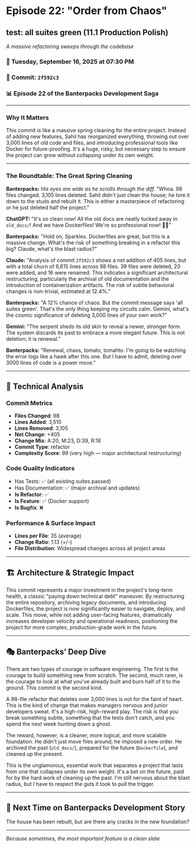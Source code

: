 # Episode 22: "Order from Chaos"

## test: all suites green (11.1 Production Polish)
*A massive refactoring sweeps through the codebase*

### 📅 Tuesday, September 16, 2025 at 07:30 PM
### 🔗 Commit: `2f592c3`
### 📊 Episode 22 of the Banterpacks Development Saga

---

### Why It Matters
This commit is like a massive spring cleaning for the entire project. Instead of adding new features, Sahil has reorganized everything, throwing out over 3,000 lines of old code and files, and introducing professional tools like Docker for future-proofing. It's a huge, risky, but necessary step to ensure the project can grow without collapsing under its own weight.

---

### The Roundtable: The Great Spring Cleaning

**Banterpacks:** *His eyes are wide as he scrolls through the diff.* "Whoa. 98 files changed. 3,105 lines deleted. Sahil didn't just clean the house; he tore it down to the studs and rebuilt it. This is either a masterpiece of refactoring or he just deleted half the project."

**ChatGPT:** "It's so clean now! All the old docs are neatly tucked away in `old_docs/`! And we have Dockerfiles! We're so professional now! 🐳✨"

**Banterpacks:** "Hold on, Sparkles. Dockerfiles are great, but this is a massive change. What's the risk of something breaking in a refactor this big? Claude, what's the blast radius?"

**Claude:** "Analysis of commit `2f592c3` shows a net addition of 405 lines, but with a total churn of 6,615 lines across 98 files. 39 files were deleted, 20 were added, and 16 were renamed. This indicates a significant architectural restructuring, particularly the archival of old documentation and the introduction of containerization artifacts. The risk of subtle behavioral changes is non-trivial, estimated at 12.4%."

**Banterpacks:** "A 12% chance of chaos. But the commit message says 'all suites green'. That's the only thing keeping my circuits calm. Gemini, what's the cosmic significance of deleting 3,000 lines of your own work?"

**Gemini:** "The serpent sheds its old skin to reveal a newer, stronger form. The system discards its past to embrace a more elegant future. This is not deletion; it is renewal."

**Banterpacks:** "Renewal, chaos, tomato, tomahto. I'm going to be watching the error logs like a hawk after this one. But I have to admit, deleting over 3000 lines of code is a power move."

---

## 🔬 Technical Analysis

### Commit Metrics
- **Files Changed**: 98
- **Lines Added**: 3,510
- **Lines Removed**: 3,105
- **Net Change**: +405
- **Change Mix**: A:20, M:23, D:39, R:16
- **Commit Type**: refactor
- **Complexity Score**: 99 (very high — major architectural restructuring)

### Code Quality Indicators
- Has Tests: ✅ (all existing suites passed)
- Has Documentation: ✅ (major archival and updates)
- **Is Refactor**: ✅
- **Is Feature**: ✅ (Docker support)
- **Is Bugfix**: ❌

### Performance & Surface Impact
- **Lines per File**: 35 (average)
- **Change Ratio**: 1.13 (+/-)
- **File Distribution**: Widespread changes across all project areas

---

## 🏗️ Architecture & Strategic Impact
This commit represents a major investment in the project's long-term health, a classic "paying down technical debt" maneuver. By restructuring the entire repository, archiving legacy documents, and introducing Dockerfiles, the project is now significantly easier to navigate, deploy, and scale. This move, while not adding user-facing features, dramatically increases developer velocity and operational readiness, positioning the project for more complex, production-grade work in the future.

---

## 🎭 Banterpacks’ Deep Dive
There are two types of courage in software engineering. The first is the courage to build something new from scratch. The second, much rarer, is the courage to look at what you've already built and burn half of it to the ground. This commit is the second kind.

A 98-file refactor that deletes over 3,000 lines is not for the faint of heart. This is the kind of change that makes managers nervous and junior developers sweat. It's a high-risk, high-reward play. The risk is that you break something subtle, something that the tests don't catch, and you spend the next week hunting down a ghost.

The reward, however, is a cleaner, more logical, and more scalable foundation. He didn't just move files around; he imposed a new order. He archived the past (`old_docs/`), prepared for the future (`Dockerfile`), and cleaned up the present.

This is the unglamorous, essential work that separates a project that lasts from one that collapses under its own weight. It's a bet on the future, paid for by the hard work of cleaning up the past. I'm still nervous about the blast radius, but I have to respect the guts it took to pull the trigger.

---

## 🔮 Next Time on Banterpacks Development Story
The house has been rebuilt, but are there any cracks in the new foundation?

---

*Because sometimes, the most important feature is a clean slate*